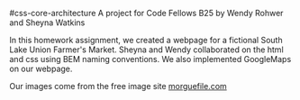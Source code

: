 #css-core-architecture
A project for Code Fellows B25 by Wendy Rohwer and Sheyna Watkins

In this homework assignment, we created a webpage for a fictional South Lake Union Farmer's Market. Sheyna and Wendy collaborated on the html and css using BEM naming conventions. We also implemented GoogleMaps on our webpage.

Our images come from the free image site [morguefile.com](http://morguefile.com/)
